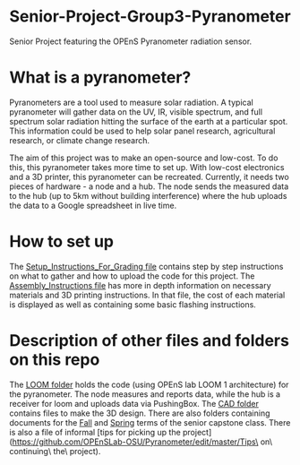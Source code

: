 # Senior-Project-Group3-Pyranometer
Senior Project featuring the OPEnS Pyranometer radiation sensor.

# What is a pyranometer?
Pyranometers are a tool used to measure solar radiation. A typical pyranometer will gather data on the UV, IR, visible spectrum, and full spectrum solar radiation hitting the surface of the earth at a particular spot. This information could be used to help solar panel research, agricultural research, or climate change research. 

The aim of this project was to make an open-source and low-cost. To do this, this pyranometer takes more time to set up. With low-cost electronics and a 3D printer, this pyranometer can be recreated. Currently, it needs two pieces of hardware - a node and a hub. The node sends the measured data to the hub (up to 5km without building interference) where the hub uploads the data to a Google spreadsheet in live time.

# How to set up
The [Setup_Instructions_For_Grading file](https://github.com/OPEnSLab-OSU/Pyranometer/edit/master/README.md/Setup_Instructions_For_Grading.md) contains step by step instructions on what to gather and how to upload the code for this project. The [Assembly_Instructions file](https://github.com/OPEnSLab-OSU/Pyranometer/edit/master/Assembly_Instructions.md) has more in depth information on necessary materials and 3D printing instructions. In that file, the cost of each material is displayed as well as containing some basic flashing instructions.


# Description of other files and folders on this repo
The [LOOM folder](https://github.com/OPEnSLab-OSU/Pyranometer/edit/master/LOOM) holds the code (using OPEnS lab LOOM 1 architecture) for the pyranometer. The node measures and reports data, while the hub is a receiver for loom and uploads data via PushingBox. The [CAD folder](https://github.com/OPEnSLab-OSU/Pyranometer/edit/master/CAD) contains files to make the 3D design. There are also folders containing documents for the [Fall](https://github.com/OPEnSLab-OSU/Pyranometer/edit/master/Fall2018Docs) and [Spring](https://github.com/OPEnSLab-OSU/Pyranometer/edit/master/Spring2019Docs) terms of the senior capstone class. There is also a file of informal [tips for picking up the project](https://github.com/OPEnSLab-OSU/Pyranometer/edit/master/Tips\ on\ continuing\ the\ project).
